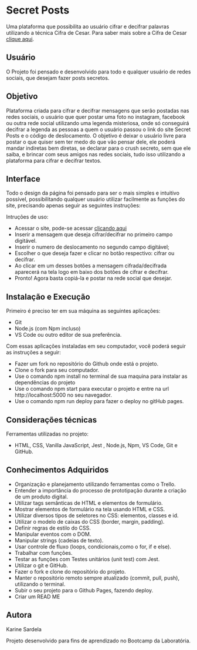 # Secret Posts

Uma plataforma que possibilita ao usuário cifrar e decifrar palavras utilizando a técnica Cifra de Cesar.
Para saber mais sobre a Cifra de Cesar [clique aqui](https://pt.wikipedia.org/wiki/Cifra_de_C%C3%A9sar).
 

## Usuário

O Projeto foi pensado e desenvolvido para todo e qualquer usuário de redes sociais, que desejam fazer posts secretos. 

## Objetivo

Plataforma criada para cifrar e decifrar mensagens que serão postadas nas redes sociais, o usuário que quer postar uma foto no instagram, facebook ou outra rede social utilizando uma legenda misteriosa, onde só conseguirá decifrar a legenda as pessoas a quem o usuário passou o link do site Secret Posts e o código de deslocamento. O objetivo é deixar o usuário livre para postar o que quiser sem ter medo do que vão pensar dele, ele poderá mandar indiretas bem diretas, se declarar para o crush secreto, sem que ele saiba, e brincar com seus amigos nas redes sociais, tudo isso utilizando a plataforma para cifrar e decifrar textos.

## Interface

Todo o design da página foi pensado para ser o mais simples e intuitivo possível, possibilitando qualquer usuário utilizar facilmente as funções do site, precisando apenas seguir as seguintes instruções:

Intruções de uso:

* Acessar o site, pode-se acessar [clicando aqui](https://kfsardela.github.io/SAP004-cipher/)
* Inserir a mensagem que deseja cifrar/decifrar no primeiro campo digitável.
* Inserir o numero de deslocamento no segundo campo digitável;
* Escolher o que deseja fazer e clicar no botão respectivo: cifrar ou decifrar.
* Ao clicar em um desses botões a mensagem cifrada/decifrada aparecerá na tela logo em baixo dos botões de cifrar e decifrar.
* Pronto! Agora basta copiá-la e postar na rede social que desejar.



## Instalação e Execução

Primeiro é preciso ter em sua máquina as seguintes aplicações:

* Git 
* Node.js (com Npm incluso)
* VS Code ou outro editor de sua preferência.

Com essas aplicações instaladas em seu computador, você poderá seguir as instruções a seguir:

* Fazer um fork no repositório do Github onde está o projeto.
* Clone o fork para seu computador.
* Use o comando npm install no terminal de sua maquina para instalar as dependências do projeto
* Use o comando npm start para executar o projeto e entre na url http://localhost:5000 no seu navegador.
* Use o comando npm run deploy para fazer o deploy no gitHub pages.

## Considerações técnicas

Ferramentas utilizadas no projeto:

* HTML, CSS, Vanilla JavaScript, Jest , Node.js, Npm, VS Code, Git e GitHub.


## Conhecimentos Adquiridos

* Organização e planejamento utilizando ferramentas como o Trello.
* Entender a importância do processo de prototipação durante a criação de um produto digital.
* Utilizar tags semânticas de HTML e elementos de formulário.
* Mostrar elementos de formulário na tela usando HTML e CSS.
* Utilizar diversos tipos de seletores no CSS: elementos, classes e id.
* Utilizar o modelo de caixas do CSS (border, margin, padding).
* Definir regras de estilo do CSS.
* Manipular eventos com o DOM.
* Manipular strings (cadeias de texto).
* Usar controle de fluxo (loops, condicionais,como o for, if e else).
* Trabalhar com funções.
* Testar as funções com Testes unitários (unit test) com Jest.
* Utilizar o git e GitHub.
* Fazer o fork e clone do repositório do projeto.
* Manter o repositório remoto sempre atualizado (commit, pull, push), utilizando o terminal.
* Subir o seu projeto para o Github Pages, fazendo deploy.
* Criar um READ ME

## Autora

Karine Sardela

Projeto desenvolvido para fins de aprendizado no Bootcamp da Laboratória.